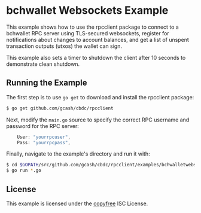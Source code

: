 bchwallet Websockets Example
============================

This example shows how to use the rpcclient package to connect to a bchwallet
RPC server using TLS-secured websockets, register for notifications about
changes to account balances, and get a list of unspent transaction outputs
(utxos) the wallet can sign.

This example also sets a timer to shutdown the client after 10 seconds to
demonstrate clean shutdown.

## Running the Example

The first step is to use `go get` to download and install the rpcclient package:

```bash
$ go get github.com/gcash/cbdc/rpcclient
```

Next, modify the `main.go` source to specify the correct RPC username and
password for the RPC server:

```Go
	User: "yourrpcuser",
	Pass: "yourrpcpass",
```

Finally, navigate to the example's directory and run it with:

```bash
$ cd $GOPATH/src/github.com/gcash/cbdc/rpcclient/examples/bchwalletwebsockets
$ go run *.go
```

## License

This example is licensed under the [copyfree](http://copyfree.org) ISC License.
